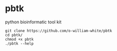 # pbtk
python bioinformatic tool kit

```
git clone https://github.com/o-william-white/pbtk
cd pbtk/
chmod +x pbtk
./pbtk --help
```


